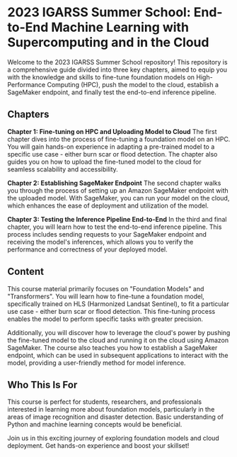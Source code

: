 # 2023 IGARSS Summer School: End-to-End Machine Learning with Supercomputing and in the Cloud

Welcome to the 2023 IGARSS Summer School repository! This repository is a comprehensive guide divided into three key chapters, aimed to equip you with the knowledge and skills to fine-tune foundation models on High-Performance Computing (HPC), push the model to the cloud, establish a SageMaker endpoint, and finally test the end-to-end inference pipeline.

## Chapters

**Chapter 1: Fine-tuning on HPC and Uploading Model to Cloud**
The first chapter dives into the process of fine-tuning a foundation model on an HPC. You will gain hands-on experience in adapting a pre-trained model to a specific use case - either burn scar or flood detection. The chapter also guides you on how to upload the fine-tuned model to the cloud for seamless scalability and accessibility.

**Chapter 2: Establishing SageMaker Endpoint**
The second chapter walks you through the process of setting up an Amazon SageMaker endpoint with the uploaded model. With SageMaker, you can run your model on the cloud, which enhances the ease of deployment and utilization of the model.

**Chapter 3: Testing the Inference Pipeline End-to-End**
In the third and final chapter, you will learn how to test the end-to-end inference pipeline. This process includes sending requests to your SageMaker endpoint and receiving the model's inferences, which allows you to verify the performance and correctness of your deployed model.

## Content

This course material primarily focuses on "Foundation Models" and "Transformers". You will learn how to fine-tune a foundation model, specifically trained on HLS (Harmonized Landsat Sentinel), to fit a particular use case - either burn scar or flood detection. This fine-tuning process enables the model to perform specific tasks with greater precision.

Additionally, you will discover how to leverage the cloud's power by pushing the fine-tuned model to the cloud and running it on the cloud using Amazon SageMaker. The course also teaches you how to establish a SageMaker endpoint, which can be used in subsequent applications to interact with the model, providing a user-friendly method for model inference.

## Who This Is For

This course is perfect for students, researchers, and professionals interested in learning more about foundation models, particularly in the areas of image recognition and disaster detection. Basic understanding of Python and machine learning concepts would be beneficial.

Join us in this exciting journey of exploring foundation models and cloud deployment. Get hands-on experience and boost your skillset!
